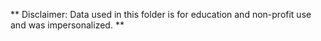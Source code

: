 ** Disclaimer: Data used in this folder is for education and non-profit use and was impersonalized. ** 
